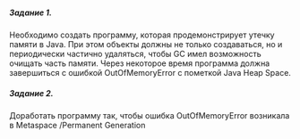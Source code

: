 ##### Задание 1.     
Необходимо создать программу, которая продемонстрирует утечку памяти в Java. При этом объекты должны не только создаваться, но и периодически частично удаляться, чтобы GC имел возможность очищать часть памяти. Через некоторое время программа должна завершиться с ошибкой OutOfMemoryError c пометкой Java Heap Space.

##### Задание 2.     
Доработать программу так, чтобы ошибка OutOfMemoryError возникала в Metaspace /Permanent Generation